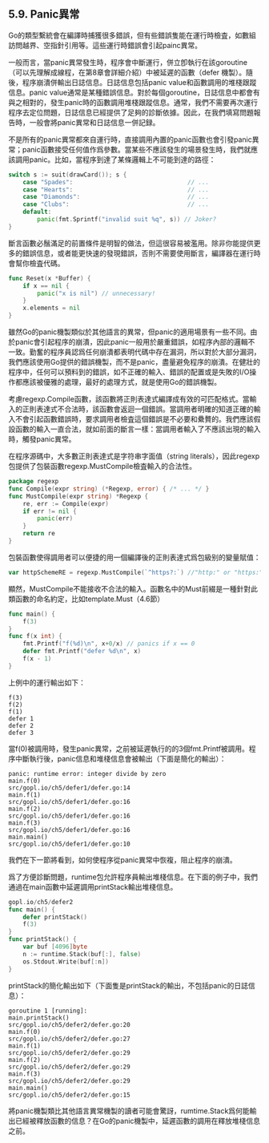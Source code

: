 ## 5.9. Panic異常

Go的類型繫統會在編譯時捕獲很多錯誤，但有些錯誤隻能在運行時檢査，如數組訪問越界、空指針引用等。這些運行時錯誤會引起painc異常。

一般而言，當panic異常發生時，程序會中斷運行，併立卽執行在該goroutine（可以先理解成線程，在第8章會詳細介紹）中被延遲的函數（defer 機製）。隨後，程序崩潰併輸出日誌信息。日誌信息包括panic value和函數調用的堆棧跟蹤信息。panic value通常是某種錯誤信息。對於每個goroutine，日誌信息中都會有與之相對的，發生panic時的函數調用堆棧跟蹤信息。通常，我們不需要再次運行程序去定位問題，日誌信息已經提供了足夠的診斷依據。因此，在我們填寫問題報告時，一般會將panic異常和日誌信息一併記録。

不是所有的panic異常都來自運行時，直接調用內置的panic函數也會引發panic異常；panic函數接受任何值作爲參數。當某些不應該發生的場景發生時，我們就應該調用panic。比如，當程序到達了某條邏輯上不可能到達的路徑：

```Go
switch s := suit(drawCard()); s {
	case "Spades":                                // ...
	case "Hearts":                                // ...
	case "Diamonds":                              // ...
	case "Clubs":                                 // ...
	default:
		panic(fmt.Sprintf("invalid suit %q", s)) // Joker?
}
```

斷言函數必鬚滿足的前置條件是明智的做法，但這很容易被濫用。除非你能提供更多的錯誤信息，或者能更快速的發現錯誤，否則不需要使用斷言，編譯器在運行時會幫你檢査代碼。

```Go
func Reset(x *Buffer) {
	if x == nil {
		panic("x is nil") // unnecessary!
	}
	x.elements = nil
}
```

雖然Go的panic機製類似於其他語言的異常，但panic的適用場景有一些不同。由於panic會引起程序的崩潰，因此panic一般用於嚴重錯誤，如程序內部的邏輯不一致。勤奮的程序員認爲任何崩潰都表明代碼中存在漏洞，所以對於大部分漏洞，我們應該使用Go提供的錯誤機製，而不是panic，盡量避免程序的崩潰。在健壯的程序中，任何可以預料到的錯誤，如不正確的輸入、錯誤的配置或是失敗的I/O操作都應該被優雅的處理，最好的處理方式，就是使用Go的錯誤機製。

考慮regexp.Compile函數，該函數將正則表達式編譯成有效的可匹配格式。當輸入的正則表達式不合法時，該函數會返迴一個錯誤。當調用者明確的知道正確的輸入不會引起函數錯誤時，要求調用者檢査這個錯誤是不必要和纍贅的。我們應該假設函數的輸入一直合法，就如前面的斷言一樣：當調用者輸入了不應該出現的輸入時，觸發panic異常。

在程序源碼中，大多數正則表達式是字符串字面值（string literals），因此regexp包提供了包裝函數regexp.MustCompile檢査輸入的合法性。

```Go
package regexp
func Compile(expr string) (*Regexp, error) { /* ... */ }
func MustCompile(expr string) *Regexp {
	re, err := Compile(expr)
	if err != nil {
		panic(err)
	}
	return re
}
```

包裝函數使得調用者可以便捷的用一個編譯後的正則表達式爲包級别的變量賦值：

```Go
var httpSchemeRE = regexp.MustCompile(`^https?:`) //"http:" or "https:"
```

顯然，MustCompile不能接收不合法的輸入。函數名中的Must前綴是一種針對此類函數的命名約定，比如template.Must（4.6節）

```Go
func main() {
	f(3)
}
func f(x int) {
	fmt.Printf("f(%d)\n", x+0/x) // panics if x == 0
	defer fmt.Printf("defer %d\n", x)
	f(x - 1)
}
```

上例中的運行輸出如下：

```
f(3)
f(2)
f(1)
defer 1
defer 2
defer 3
```

當f(0)被調用時，發生panic異常，之前被延遲執行的的3個fmt.Printf被調用。程序中斷執行後，panic信息和堆棧信息會被輸出（下面是簡化的輸出）：

```
panic: runtime error: integer divide by zero
main.f(0)
src/gopl.io/ch5/defer1/defer.go:14
main.f(1)
src/gopl.io/ch5/defer1/defer.go:16
main.f(2)
src/gopl.io/ch5/defer1/defer.go:16
main.f(3)
src/gopl.io/ch5/defer1/defer.go:16
main.main()
src/gopl.io/ch5/defer1/defer.go:10
```

我們在下一節將看到，如何使程序從panic異常中恢複，阻止程序的崩潰。

爲了方便診斷問題，runtime包允許程序員輸出堆棧信息。在下面的例子中，我們通過在main函數中延遲調用printStack輸出堆棧信息。

```Go
gopl.io/ch5/defer2
func main() {
	defer printStack()
	f(3)
}
func printStack() {
	var buf [4096]byte
	n := runtime.Stack(buf[:], false)
	os.Stdout.Write(buf[:n])
}
```

printStack的簡化輸出如下（下面隻是printStack的輸出，不包括panic的日誌信息）：

```
goroutine 1 [running]:
main.printStack()
src/gopl.io/ch5/defer2/defer.go:20
main.f(0)
src/gopl.io/ch5/defer2/defer.go:27
main.f(1)
src/gopl.io/ch5/defer2/defer.go:29
main.f(2)
src/gopl.io/ch5/defer2/defer.go:29
main.f(3)
src/gopl.io/ch5/defer2/defer.go:29
main.main()
src/gopl.io/ch5/defer2/defer.go:15
```

將panic機製類比其他語言異常機製的讀者可能會驚訝，rumtime.Stack爲何能輸出已經被釋放函數的信息？在Go的panic機製中，延遲函數的調用在釋放堆棧信息之前。
